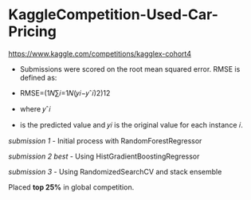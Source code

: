# KaggleCompetition-Used-Car-Pricing


https://www.kaggle.com/competitions/kagglex-cohort4

- Submissions were scored on the root mean squared error. RMSE is defined as:

- RMSE=(1𝑁∑𝑖=1𝑁(𝑦𝑖−𝑦ˆ𝑖)2)12

- where 𝑦ˆ𝑖
- is the predicted value and 𝑦𝑖 is the original value for each instance 𝑖.


*submission 1* - Initial process with RandomForestRegressor

*submission 2* *best* - Using HistGradientBoostingRegressor

*submission 3* - Using RandomizedSearchCV and stack ensemble

Placed **top 25%** in global competition.
